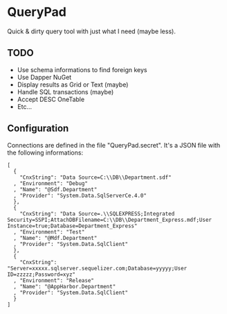 # QueryPad

Quick & dirty query tool with just what I need (maybe less).


## TODO

* Use schema informations to find foreign keys
* Use Dapper NuGet
* Display results as Grid or Text (maybe)
* Handle SQL transactions (maybe)
* Accept DESC OneTable
* Etc...


## Configuration

Connections are defined in the file "QueryPad.secret". It's a JSON file with the
following informations:

```
[
  {
    "CnxString": "Data Source=C:\\DB\\Department.sdf"
  , "Environment": "Debug"
  , "Name": "@Sdf.Department"
  , "Provider": "System.Data.SqlServerCe.4.0"
  },
  {
    "CnxString": "Data Source=.\\SQLEXPRESS;Integrated Security=SSPI;AttachDBFilename=C:\\DB\\Department_Express.mdf;User Instance=true;Database=Department_Express"
  , "Environment": "Test"
  , "Name": "@Mdf.Department"
  , "Provider": "System.Data.SqlClient"
  },
  {
    "CnxString": "Server=xxxxx.sqlserver.sequelizer.com;Database=yyyyy;User ID=zzzzz;Password=xyz"
  , "Environment": "Release"
  , "Name": "@AppHarbor.Department"
  , "Provider": "System.Data.SqlClient"
  }
]
```
